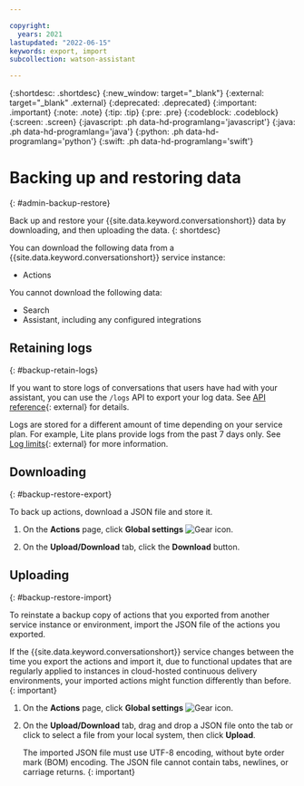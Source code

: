 ```yaml
---

copyright:
  years: 2021
lastupdated: "2022-06-15"
keywords: export, import
subcollection: watson-assistant

---
```


{:shortdesc: .shortdesc}
{:new_window: target="_blank"}
{:external: target="_blank" .external}
{:deprecated: .deprecated}
{:important: .important}
{:note: .note}
{:tip: .tip}
{:pre: .pre}
{:codeblock: .codeblock}
{:screen: .screen}
{:javascript: .ph data-hd-programlang='javascript'}
{:java: .ph data-hd-programlang='java'}
{:python: .ph data-hd-programlang='python'}
{:swift: .ph data-hd-programlang='swift'}



# Backing up and restoring data
{: #admin-backup-restore}

Back up and restore your {{site.data.keyword.conversationshort}} data by downloading, and then uploading the data. 
{: shortdesc}

You can download the following data from a {{site.data.keyword.conversationshort}} service instance:

- Actions

You cannot download the following data:

- Search
- Assistant, including any configured integrations

## Retaining logs
{: #backup-retain-logs}

If you want to store logs of conversations that users have had with your assistant, you can use the `/logs` API to export your log data. See [API reference](https://cloud.ibm.com/apidocs/assistant/assistant-v1#listlogs){: external} for details.

Logs are stored for a different amount of time depending on your service plan. For example, Lite plans provide logs from the past 7 days only. See [Log limits](/docs/assistant?topic=assistant-logs#logs-limits){: external} for more information.

## Downloading
{: #backup-restore-export}

To back up actions, download a JSON file and store it.

1. On the **Actions** page, click **Global settings** ![Gear icon](images/gear-icon-black.png).

1. On the **Upload/Download** tab, click the **Download** button.

## Uploading
{: #backup-restore-import}

To reinstate a backup copy of actions that you exported from another service instance or environment, import the JSON file of the actions you exported.

If the {{site.data.keyword.conversationshort}} service changes between the time you export the actions and import it, due to functional updates that are regularly applied to instances in cloud-hosted continuous delivery environments, your imported actions might function differently than before.
{: important}

1. On the **Actions** page, click **Global settings** ![Gear icon](images/gear-icon-black.png).

1. On the **Upload/Download** tab, drag and drop a JSON file onto the tab or click to select a file from your local system, then click **Upload**.

    The imported JSON file must use UTF-8 encoding, without byte order mark (BOM) encoding. The JSON file cannot contain tabs, newlines, or carriage returns.
    {: important}

